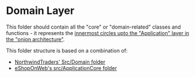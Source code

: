 # Domain Layer

This folder should contain all the "core" or "domain-related" classes and 
functions - it represents the [innermost circles upto the "Application" layer 
in the "onion architecture"](https://youtu.be/Zygw4UAxCdg?t=55).

This folder structure is based on a combination of:
* [NorthwindTraders' Src/Domain folder](https://github.com/JasonGT/NorthwindTraders/tree/master/Src/Domain)
* [eShopOnWeb's src/ApplicationCore folder](https://github.com/dotnet-architecture/eShopOnWeb/tree/master/src/ApplicationCore)